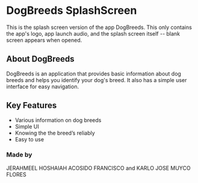 # DogBreeds SplashScreen
This is the splash screen version of the app DogBreeds. This only contains the app's logo, app launch audio, and the splash screen itself -- blank screen appears when opened.

## About DogBreeds
DogBreeds is an application that provides basic information about dog breeds and helps you identify your dog's breed. It also has a simple user interface for easy navigation.

## Key Features
* Various information on dog breeds    
* Simple UI
* Knowing the the breed’s reliably
* Easy to use

### Made by
JERAHMEEL HOSHAIAH ACOSIDO FRANCISCO and KARLO JOSE MUYCO FLORES

